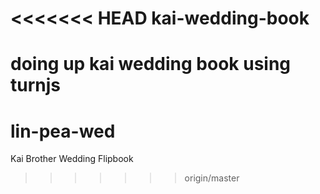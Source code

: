 <<<<<<< HEAD
kai-wedding-book
================

doing up kai wedding book using turnjs
=======
lin-pea-wed
===========

Kai Brother Wedding Flipbook
>>>>>>> origin/master
